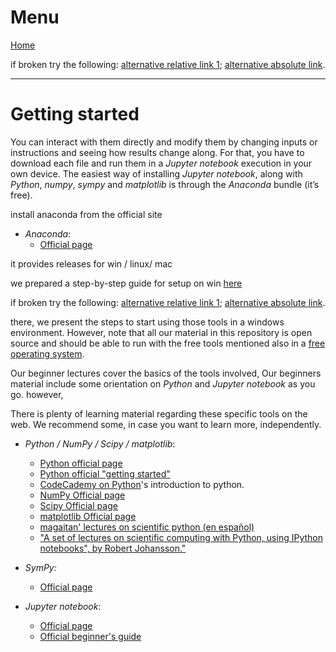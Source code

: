 # Menu

[Home](/pages/enUS/about.md)

if broken try the following:
[alternative relative link 1](/pages/enUS/about);
[alternative absolute link](https://iurisegtovich.github.io/PyTherm-applied-thermodynamics/pages/enUS/about.html).

---

# Getting started

You can interact with them directly and modify them by changing inputs or instructions and seeing how results change along. For that, you have to download each file and run them in a *Jupyter notebook* execution in your own device. The easiest way of installing *Jupyter notebook*, along with *Python*, *numpy*, *sympy* and *matplotlib* is through the *Anaconda*  bundle (it’s free).

install anaconda from the official site

* *Anaconda*:
	* [Official page](https://www.continuum.io)

it provides releases for win / linux/ mac

we prepared a step-by-step guide for setup on win [here](/pages/enUS/Getting_Started_/Windows/Get_going_with_Jupyter_notebook.md)

if broken try the following:
[alternative relative link 1](/pages/enUS/Getting_Started_/Windows/Get_going_with_Jupyter_notebook);
[alternative absolute link](https://iurisegtovich.github.io/PyTherm-applied-thermodynamics/pages/enUS/Getting_Started_/Windows/Get_going_with_Jupyter_notebook.html).

there, we present the steps to start using those tools in a windows environment. However, note that all our material in this repository is open source and should be able to run with the free tools mentioned also in a [free operating system](http://www.ubuntu.com/).

Our beginner lectures cover the basics of the tools involved, Our beginners material include some orientation on *Python* and *Jupyter notebook* as you go. however,

There is plenty of learning material regarding these specific tools on the web. We recommend some, in case you want to learn more, independently.

* *Python / NumPy / Scipy / matplotlib*:
	* [Python official page](https://www.python.org/)
	* [Python official "getting started"](https://www.python.org/about/gettingstarted/)
	* [CodeCademy on Python](https://www.codecademy.com/courses/introduction-to-python-6WeG3)'s introduction to python.
	* [NumPy Official page](http://www.numpy.org/)
  	* [Scipy Official page](https://www.scipy.org/)  
	* [matplotlib Official page](http://matplotlib.org/)
	* [magaitan' lectures on scientific python (en español)](https://github.com/mgaitan/curso-python-cientifico)
	* ["A set of lectures on scientific computing with Python, using IPython notebooks", by Robert Johansson."](https://github.com/jrjohansson/scientific-python-lectures)

* *SymPy:*
 	* [Official page](http://www.sympy.org/en/index.html)

* *Jupyter notebook*:
	* [Official page](https://jupyter.org/)
	* [Official beginner's guide](https://jupyter-notebook-beginner-guide.readthedocs.io/en/latest/)

